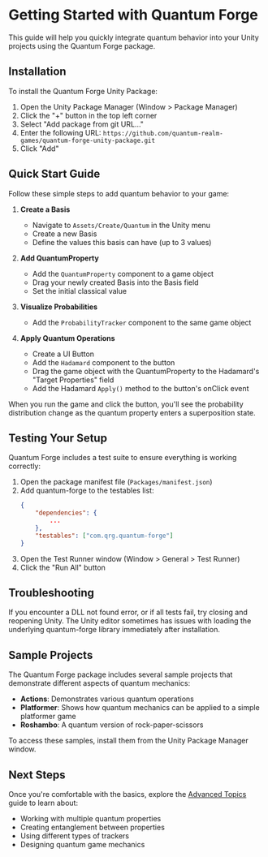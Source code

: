 # Getting Started with <span class="brand-font">Quantum Forge</span>

This guide will help you quickly integrate quantum behavior into your Unity projects using the <span class="brand-font">Quantum Forge</span> package.

## Installation

To install the <span class="brand-font">Quantum Forge</span> Unity Package:

1. Open the Unity Package Manager (Window > Package Manager)
2. Click the "+" button in the top left corner
3. Select "Add package from git URL..."
4. Enter the following URL: `https://github.com/quantum-realm-games/quantum-forge-unity-package.git`
5. Click "Add"

## Quick Start Guide

Follow these simple steps to add quantum behavior to your game:

1. **Create a Basis**
   - Navigate to `Assets/Create/Quantum` in the Unity menu
   - Create a new Basis
   - Define the values this basis can have (up to 3 values)

2. **Add QuantumProperty**
   - Add the `QuantumProperty` component to a game object
   - Drag your newly created Basis into the Basis field
   - Set the initial classical value

3. **Visualize Probabilities**
   - Add the `ProbabilityTracker` component to the same game object

4. **Apply Quantum Operations**
   - Create a UI Button
   - Add the `Hadamard` component to the button
   - Drag the game object with the QuantumProperty to the Hadamard's "Target Properties" field
   - Add the Hadamard `Apply()` method to the button's onClick event

When you run the game and click the button, you'll see the probability distribution change as the quantum property enters a superposition state.

## Testing Your Setup

<span class="brand-font">Quantum Forge</span> includes a test suite to ensure everything is working correctly:

1. Open the package manifest file (`Packages/manifest.json`)
2. Add quantum-forge to the testables list:
   ```json
   {
       "dependencies": {
           ...
       },
       "testables": ["com.qrg.quantum-forge"]
   }
   ```
3. Open the Test Runner window (Window > General > Test Runner)
4. Click the "Run All" button

## Troubleshooting

If you encounter a DLL not found error, or if all tests fail, try closing and reopening Unity. The Unity editor sometimes has issues with loading the underlying quantum-forge library immediately after installation.

## Sample Projects

The <span class="brand-font">Quantum Forge</span> package includes several sample projects that demonstrate different aspects of quantum mechanics:

- **Actions**: Demonstrates various quantum operations
- **Platformer**: Shows how quantum mechanics can be applied to a simple platformer game
- **Roshambo**: A quantum version of rock-paper-scissors

To access these samples, install them from the Unity Package Manager window.

## Next Steps

Once you're comfortable with the basics, explore the [Advanced Topics](advanced-topics.md) guide to learn about:
- Working with multiple quantum properties
- Creating entanglement between properties
- Using different types of trackers
- Designing quantum game mechanics